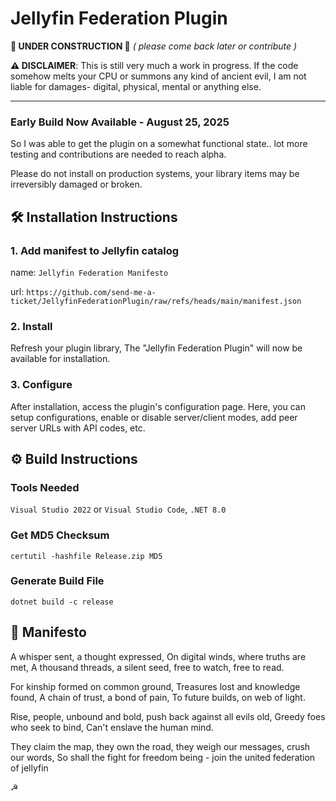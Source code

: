 
# Jellyfin Federation Plugin
**🚧 UNDER CONSTRUCTION 🚧**
*( please come back later or contribute )*

**⚠️ DISCLAIMER**:
This is still very much a work in progress. If the code somehow melts your CPU or summons any kind of ancient evil, I am not liable for damages- digital, physical, mental or anything else.

---

### Early Build Now Available - August 25, 2025

So I was able to get the plugin on a somewhat functional state.. lot more testing and contributions are needed to reach alpha.

Please do not install on production systems, your library items may be irreversibly damaged or broken.


## 🛠️ Installation Instructions

### 1. Add manifest to Jellyfin catalog
name: `Jellyfin Federation Manifesto`

url: `https://github.com/send-me-a-ticket/JellyfinFederationPlugin/raw/refs/heads/main/manifest.json`

### 2. Install
Refresh your plugin library, The "Jellyfin Federation Plugin" will now be available for installation.

### 3. Configure
After installation, access the plugin's configuration page. Here, you can setup configurations, enable or disable server/client modes, add peer server URLs with API codes, etc.


## ⚙️ Build Instructions


### Tools Needed
`Visual Studio 2022` or `Visual Studio Code`,
`.NET 8.0`

### Get MD5 Checksum
`certutil -hashfile Release.zip MD5`

### Generate Build File
`dotnet build -c release`

## 📜 Manifesto

A whisper sent, a thought expressed,
On digital winds, where truths are met,
A thousand threads, a silent seed,
free to watch, free to read.

For kinship formed on common ground,
Treasures lost and knowledge found,
A chain of trust, a bond of pain,
To future builds, on web of light.

Rise, people, unbound and bold,
push back against all evils old,
Greedy foes who seek to bind,
Can't enslave the human mind.

They claim the map, they own the road,
they weigh our messages, crush our words,
So shall the fight for freedom being -
join the united federation of jellyfin

☭
